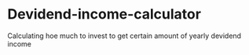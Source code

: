 # Devidend-income-calculator
Calculating hoe much to invest to get certain amount of yearly devidend income
